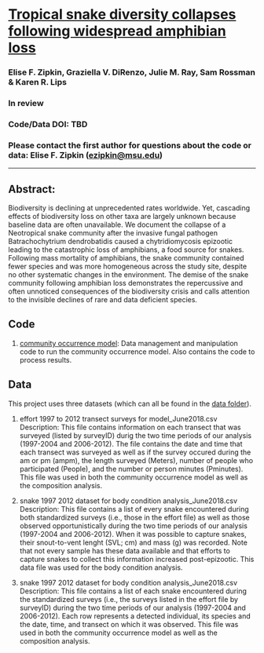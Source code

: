 # [Tropical snake diversity collapses following widespread amphibian loss](https://xxx)

### Elise F. Zipkin, Graziella V. DiRenzo, Julie M. Ray, Sam Rossman & Karen R. Lips

### In review

### Code/Data DOI: TBD

### Please contact the first author for questions about the code or data: Elise F. Zipkin (ezipkin@msu.edu)
__________________________________________________________________________________________________________________________________________

## Abstract:
Biodiversity is declining at unprecedented rates worldwide. Yet, cascading effects of biodiversity loss on other taxa are largely unknown because baseline data are often unavailable. We document the collapse of a Neotropical snake community after the invasive fungal pathogen Batrachochytrium dendrobatidis caused a chytridiomycosis epizootic leading to the catastrophic loss of amphibians, a food source for snakes. Following mass mortality of amphibians, the snake community contained fewer species and was more homogeneous across the study site, despite no other systematic changes in the environment. The demise of the snake community following amphibian loss demonstrates the repercussive and often unnoticed consequences of the biodiversity crisis and calls attention to the invisible declines of rare and data deficient species.

## Code 
1. [community occurrence model](https://github.com/ezipkin/snake_community_model/community_occurrence_model/): Data management and manipulation code to run the community occurrence model. Also contains the code to process results. 


## Data
This project uses three datasets (which can all be found in the [data folder](https://github.com/ezipkin/snake_community_model/data/)).

1) effort 1997 to 2012 transect surveys for model_June2018.csv
Description: This file contains information on each transect that was surveyed (listed by surveyID) durig the two time periods of our analysis (1997-2004 and 2006-2012). The file contains the date and time that each transect was surveyed as well as if the survey occured during the am or pm (ampm), the length surveyed (Meters), number of people who participated (People), and the number or person minutes (Pminutes). This file was used in both the community occurrence model as well as the composition analysis.

2) snake 1997 2012 dataset for body condition analysis_June2018.csv 
Description: This file contains a list of every snake encountered during both standardized surveys (i.e., those in the effort file) as well as those observed opportunistically during the two time periods of our analysis (1997-2004 and 2006-2012). When it was possible to capture snakes, their snout-to-vent lenght (SVL; cm) and mass (g) was recorded. Note that not every sample has these data available and that efforts to capture snakes to collect this information increased post-epizootic. This data file was used for the body condition analysis.

3) snake 1997 2012 dataset for body condition analysis_June2018.csv  
Description: This file contains a list of each snake encountered during the standardized surveys (i.e., the surveys listed in the effort file by surveyID) during the two time periods of our analysis (1997-2004 and 2006-2012). Each row represents a detected individual, its species and the date, time, and transect on which it was observed. This file was used in both the community occurrence model as well as the composition analysis.
